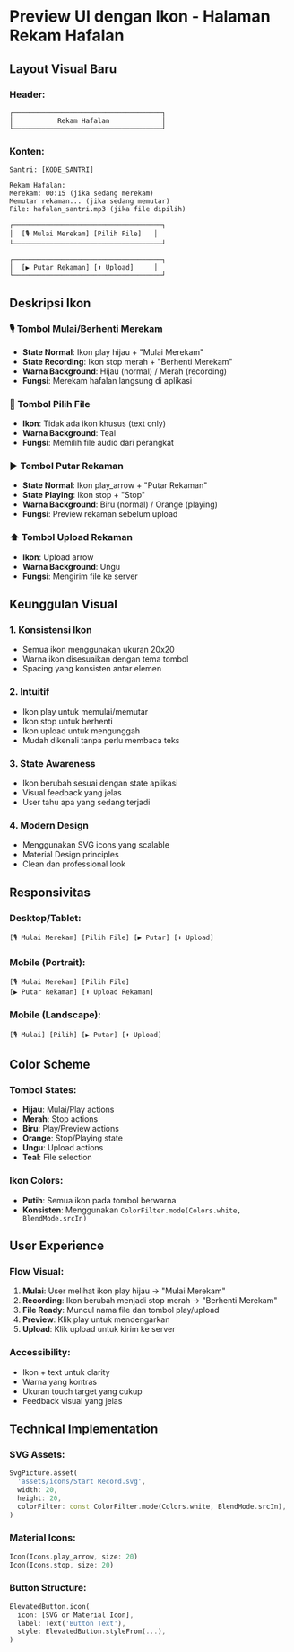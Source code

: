 # Preview UI dengan Ikon - Halaman Rekam Hafalan

## Layout Visual Baru

### Header:
```
┌─────────────────────────────────────┐
│           Rekam Hafalan             │
└─────────────────────────────────────┘
```

### Konten:
```
Santri: [KODE_SANTRI]

Rekam Hafalan:
Merekam: 00:15 (jika sedang merekam)
Memutar rekaman... (jika sedang memutar)
File: hafalan_santri.mp3 (jika file dipilih)

┌─────────────────────────────────────┐
│  [🎙️ Mulai Merekam] [Pilih File]   │
└─────────────────────────────────────┘

┌─────────────────────────────────────┐
│  [▶️ Putar Rekaman] [⬆️ Upload]     │
└─────────────────────────────────────┘
```

## Deskripsi Ikon

### 🎙️ Tombol Mulai/Berhenti Merekam
- **State Normal**: Ikon play hijau + "Mulai Merekam"
- **State Recording**: Ikon stop merah + "Berhenti Merekam"
- **Warna Background**: Hijau (normal) / Merah (recording)
- **Fungsi**: Merekam hafalan langsung di aplikasi

### 📁 Tombol Pilih File
- **Ikon**: Tidak ada ikon khusus (text only)
- **Warna Background**: Teal
- **Fungsi**: Memilih file audio dari perangkat

### ▶️ Tombol Putar Rekaman
- **State Normal**: Ikon play_arrow + "Putar Rekaman"
- **State Playing**: Ikon stop + "Stop"
- **Warna Background**: Biru (normal) / Orange (playing)
- **Fungsi**: Preview rekaman sebelum upload

### ⬆️ Tombol Upload Rekaman
- **Ikon**: Upload arrow
- **Warna Background**: Ungu
- **Fungsi**: Mengirim file ke server

## Keunggulan Visual

### 1. Konsistensi Ikon
- Semua ikon menggunakan ukuran 20x20
- Warna ikon disesuaikan dengan tema tombol
- Spacing yang konsisten antar elemen

### 2. Intuitif
- Ikon play untuk memulai/memutar
- Ikon stop untuk berhenti
- Ikon upload untuk mengunggah
- Mudah dikenali tanpa perlu membaca teks

### 3. State Awareness
- Ikon berubah sesuai dengan state aplikasi
- Visual feedback yang jelas
- User tahu apa yang sedang terjadi

### 4. Modern Design
- Menggunakan SVG icons yang scalable
- Material Design principles
- Clean dan professional look

## Responsivitas

### Desktop/Tablet:
```
[🎙️ Mulai Merekam] [Pilih File] [▶️ Putar] [⬆️ Upload]
```

### Mobile (Portrait):
```
[🎙️ Mulai Merekam] [Pilih File]
[▶️ Putar Rekaman] [⬆️ Upload Rekaman]
```

### Mobile (Landscape):
```
[🎙️ Mulai] [Pilih] [▶️ Putar] [⬆️ Upload]
```

## Color Scheme

### Tombol States:
- **Hijau**: Mulai/Play actions
- **Merah**: Stop actions
- **Biru**: Play/Preview actions
- **Orange**: Stop/Playing state
- **Ungu**: Upload actions
- **Teal**: File selection

### Ikon Colors:
- **Putih**: Semua ikon pada tombol berwarna
- **Konsisten**: Menggunakan `ColorFilter.mode(Colors.white, BlendMode.srcIn)`

## User Experience

### Flow Visual:
1. **Mulai**: User melihat ikon play hijau → "Mulai Merekam"
2. **Recording**: Ikon berubah menjadi stop merah → "Berhenti Merekam"
3. **File Ready**: Muncul nama file dan tombol play/upload
4. **Preview**: Klik play untuk mendengarkan
5. **Upload**: Klik upload untuk kirim ke server

### Accessibility:
- Ikon + text untuk clarity
- Warna yang kontras
- Ukuran touch target yang cukup
- Feedback visual yang jelas

## Technical Implementation

### SVG Assets:
```dart
SvgPicture.asset(
  'assets/icons/Start Record.svg',
  width: 20,
  height: 20,
  colorFilter: const ColorFilter.mode(Colors.white, BlendMode.srcIn),
)
```

### Material Icons:
```dart
Icon(Icons.play_arrow, size: 20)
Icon(Icons.stop, size: 20)
```

### Button Structure:
```dart
ElevatedButton.icon(
  icon: [SVG or Material Icon],
  label: Text('Button Text'),
  style: ElevatedButton.styleFrom(...),
)
``` 